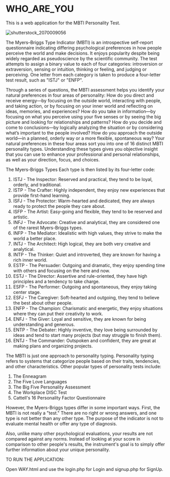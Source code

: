 # WHO_ARE_YOU
This is a web application for the MBTI Personality Test.

![shutterstock_2070009056](https://github.com/sriharshini22/WHO_ARE_YOU/assets/82818345/c43a2a4b-a283-461c-8d0c-88a6e349459a)


The Myers–Briggs Type Indicator (MBTI) is an introspective self-report questionnaire indicating differing psychological preferences in how people perceive the world and make decisions. It enjoys popularity despite being widely regarded as pseudoscience by the scientific community. The test attempts to assign a binary value to each of four categories: introversion or extraversion, sensing or intuition, thinking or feeling, and judging or perceiving. One letter from each category is taken to produce a four-letter test result, such as "ISTJ" or "ENFP".

Through a series of questions, the MBTI assessment helps you identify your natural preferences in four areas of personality:
How do you direct and receive energy—by focusing on the outside world, interacting with people, and taking action, or by focusing on your inner world and reflecting on ideas, memories, and experiences?
How do you take in information—by focusing on what you perceive using your five senses or by seeing the big picture and looking for relationships and patterns? 
How do you decide and come to conclusions—by logically analyzing the situation or by considering what’s important to the people involved?
How do you approach the outside world—in a planned, orderly way or a more flexible, spontaneous way? 
Your natural preferences in these four areas sort you into one of 16 distinct MBTI personality types. Understanding these types gives you objective insight that you can use to enhance your professional and personal relationships, as well as your direction, focus, and choices. 

The Myers-Briggs Types
Each type is then listed by its four-letter code:

1. ISTJ - The Inspector: Reserved and practical, they tend to be loyal, orderly, and traditional.
2. ISTP - The Crafter: Highly independent, they enjoy new experiences that provide first-hand learning.
3. ISFJ - The Protector: Warm-hearted and dedicated, they are always ready to protect the people they care about.
4. ISFP - The Artist: Easy-going and flexible, they tend to be reserved and artistic.
5. INFJ - The Advocate: Creative and analytical, they are considered one of the rarest Myers-Briggs types.
6. INFP - The Mediator: Idealistic with high values, they strive to make the world a better place.
7. INTJ - The Architect: High logical, they are both very creative and analytical.
8. INTP - The Thinker: Quiet and introverted, they are known for having a rich inner world.
9. ESTP - The Persuader: Outgoing and dramatic, they enjoy spending time with others and focusing on the here and now.
10. ESTJ - The Director: Assertive and rule-oriented, they have high principles and a tendency to take charge.
11. ESFP - The Performer: Outgoing and spontaneous, they enjoy taking center stage.
12. ESFJ - The Caregiver: Soft-hearted and outgoing, they tend to believe the best about other people.
13. ENFP - The Champion: Charismatic and energetic, they enjoy situations where they can put their creativity to work. 
14. ENFJ - The Giver: Loyal and sensitive, they are known for being understanding and generous.
15. ENTP - The Debater: Highly inventive, they love being surrounded by ideas and tend to start many projects (but may struggle to finish them).
16. ENTJ - The Commander: Outspoken and confident, they are great at making plans and organizing projects.

The MBTI is just one approach to personality typing. Personality typing refers to systems that categorize people based on their traits, tendencies, and other characteristics. Other popular types of personality tests include:

1. The Enneagram
2. The Five Love Languages
3. The Big Five Personality Assessment
4. The Workplace DISC Test
5. Cattell's 16 Personality Factor Questionnaire

However, the Myers-Briggs types differ in some important ways. First, the MBTI is not really a "test." There are no right or wrong answers, and one type is not better than any other type. The purpose of the indicator is not to evaluate mental health or offer any type of diagnosis.

Also, unlike many other psychological evaluations, your results are not compared against any norms. Instead of looking at your score in comparison to other people's results, the instrument's goal is to simply offer further information about your unique personality.

TO RUN THE APPLICATION:

Open WAY.html and use the login.php for Login and signup.php for SignUp. 
